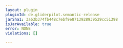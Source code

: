 ```yaml
---
layout: plugin
pluginId: de.gliderpilot.semantic-release
jarSha1: 3a63b374fb448c7ebf9e8713928939529cc51398
isJarAvailable: true
error: NONE
violations: []

---
```

